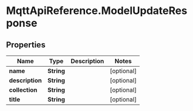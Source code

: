 # MqttApiReference.ModelUpdateResponse

## Properties

Name | Type | Description | Notes
------------ | ------------- | ------------- | -------------
**name** | **String** |  | [optional] 
**description** | **String** |  | [optional] 
**collection** | **String** |  | [optional] 
**title** | **String** |  | [optional] 


